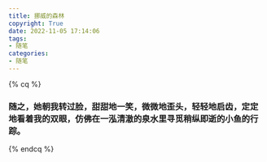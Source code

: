 ```yaml
---
title: 挪威的森林
copyright: True
date: 2022-11-05 17:14:06
tags:
- 随笔
categories:
- 随笔
---
```

{% cq %}
### 随之，她朝我转过脸，甜甜地一笑，微微地歪头，轻轻地启齿，定定地看着我的双眼，仿佛在一泓清澈的泉水里寻觅稍纵即逝的小鱼的行踪。
{% endcq %}
<!-- more -->

